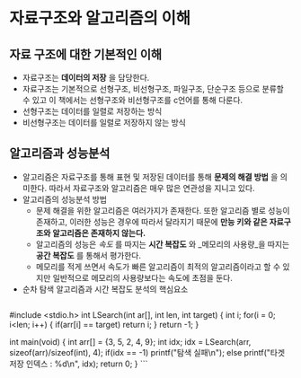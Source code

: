 # 자료구조와 알고리즘의 이해
## 자료 구조에 대한 기본적인 이해
+ 자료구조는 __데이터의 저장__ 을 담당한다.
+ 자료구조는 기본적으로 선형구조, 비선형구조, 파일구조, 단순구조 등으로 분류할 수 있고 이 책에서는 선형구조와 비선형구조를 c언어를 통해 다룬다.
+ 선형구조는 데이터를 일렬로 저장하는 방식
+ 비선형구조는 데이터를 일렬로 저장하지 않는 방식

## 알고리즘과 성능분석
+ 알고리즘은 자료구조를 통해 표현 및 저장된 데이터를 통해 __문제의 해결 방법__ 을 의미한다. 따라서 자료구조와 알고리즘은 매우 많은 연관성을 지니고 있다.
+ 알고리즘의 성능분석 방법
	+ 문제 해결을 위한 알고리즘은 여러가지가 존재한다. 또한 알고리즘 별로 성능이 존재하고, 이러한 성능은 경우에 따라서 달라지기 때문에 __만능 키와 같은 자료구조와 알고리즘은 존재하지 않는다.__
	+ 알고리즘의 성능은 _속도_ 를 따지는 __시간 복잡도__ 와 _메모리의 사용량_을 따지는 __공간 복잡도__ 를 통해서 평가한다.
	+ 메모리를 적게 쓰면서 속도가 빠른 알고리즘이 최적의 알고리즘이라고 할 수 있지만 일반적으로 메모리의 사용량보다는 속도에 초점을 둔다.
+ 순차 탐색 알고리즘과 시간 복잡도 분석의 핵심요소
	```c
#include <stdio.h>
int LSearch(int ar[], int len, int target)
{
        int i;
        for(i = 0; i<len; i++)
        {
                if(arr[i] == target)
                        return i;
        }
        return -1;
}

int main(void)
{
        int arr[] = {3, 5, 2, 4, 9};
        int idx;
        idx = LSearch(arr, sizeof(arr)/sizeof(int), 4);
        if(idx == -1)
                printf("탐색 실패\n");
        else
                printf("타겟 저장 인덱스 : %d\n", idx);
        return 0;
}
	```